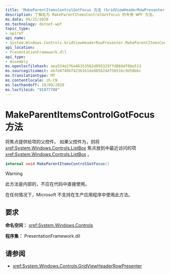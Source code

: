 ```yaml
---
title: 'MakeParentItemsControlGotFocus 方法 (GridViewHeaderRowPresenter) '
description: 了解名为 MakeParentItemsControlGotFocus 的专用 WPF 方法。
ms.date: 09/25/2020
ms.technology: dotnet-wpf
topic_type:
- apiref
api_name:
- System.Windows.Controls.GridViewHeaderRowPresenter.MakeParentItemsControlGotFocus
api_location:
- PresentationFramework.dll
api_type:
- Assembly
ms.openlocfilehash: aea534e2f6a46353562d095329ffd869df88e513
ms.sourcegitcommit: eb7e87496f42361b1da98562dd75b516c9d58bbc
ms.translationtype: MT
ms.contentlocale: zh-CN
ms.lasthandoff: 10/09/2020
ms.locfileid: "91877780"
---
```

# <a name="makeparentitemscontrolgotfocus-method"></a>MakeParentItemsControlGotFocus 方法

将焦点提供给项的父控件。 如果父控件为，则将 <xref:System.Windows.Controls.ListBox> 焦点放到中最近访问的项 <xref:System.Windows.Controls.ListBox> 。

```csharp
internal void MakeParentItemsControlGotFocus()
```

> [!WARNING]
> 此方法是内部的，不应在代码中直接使用。
>
> 在任何情况下，Microsoft 不支持在生产应用程序中使用此方法。

## <a name="requirements"></a>要求

**命名空间：** <xref:System.Windows.Controls>

**程序集：** PresentationFramework.dll

## <a name="see-also"></a>请参阅

- <xref:System.Windows.Controls.GridViewHeaderRowPresenter>
